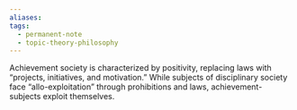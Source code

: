 ```yaml
---
aliases: 
tags:
  - permanent-note
  - topic-theory-philosophy
---
```

Achievement society is characterized by positivity, replacing laws with “projects, initiatives, and motivation.” While subjects of disciplinary society face “allo-exploitation” through prohibitions and laws, achievement-subjects exploit themselves.